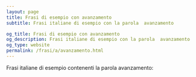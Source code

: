 ```yaml
---
layout: page
title: Frasi di esempio con avanzamento 
subtitle: Frasi italiane di esempio con la parola  avanzamento

og_title: Frasi di esempio con avanzamento 
og_description: Frasi italiane di esempio con la parola  avanzamento
og_type: website
permalink: /frasi/a/avanzamento.html
---
```


Frasi italiane di esempio contenenti la parola avanzamento:



